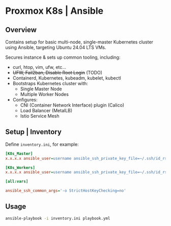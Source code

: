 # Proxmox K8s | Ansible

## Overview
Contains setup for basic multi-node, single-master Kubernetes cluster using Ansible, targeting Ubuntu 24.04 LTS VMs.

Secures instance & sets up common tooling, including:
- curl, htop, vim, ufw, etc...
- ~~UFW, Fail2ban, Disable Root Login~~ (TODO)
- Containerd, Kubernetes, kubeadm, kubelet, kubectl
- Bootstraps Kubernetes cluster with:
    - Single Master Node
    - Multiple Worker Nodes
- Configures:
    - CNI (Container Network Interface) plugin (Calico)
    - Load Balancer (MetalLB)
    - Istio Service Mesh

## Setup | Inventory
Define `inventory.ini`, for example:

```ini
[K8s_Master]
x.x.x.x ansible_user=username ansible_ssh_private_key_file=~/.ssh/id_rsa

[K8s_Workers]
x.x.x.x ansible_user=username ansible_ssh_private_key_file=~/.ssh/id_rsa

[all:vars]

ansible_ssh_common_args='-o StrictHostKeyChecking=no'
```

## Usage  
```bash
ansible-playbook -i inventory.ini playbook.yml
```